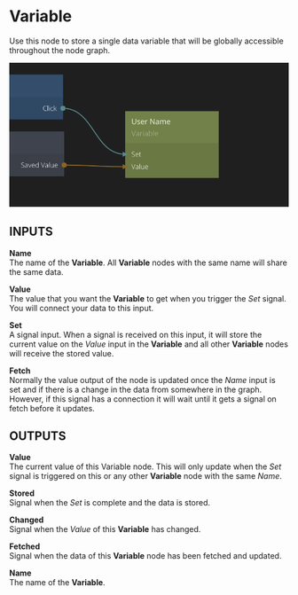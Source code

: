 # Variable

Use this node to store a single data variable that will be globally accessible throughout the node graph.

![](variable.png ':class=img-size-m')

## INPUTS

**Name**  
The name of the **Variable**. All **Variable** nodes with the same name will share the same data.

**Value**  
The value that you want the **Variable** to get when you trigger the _Set_ signal. You will connect your data to this input.

**Set**  
A signal input. When a signal is received on this input, it will store the current value on the _Value_ input in the **Variable** and all other **Variable** nodes will receive the stored value.

**Fetch**  
Normally the value output of the node is updated once the _Name_ input is set and if there is a change in the data from somewhere in the graph. However, if this signal has a connection it will wait until it gets a signal on fetch before it updates.

## OUTPUTS

**Value**  
The current value of this Variable node. This will only update when the _Set_ signal is triggered on this or any other **Variable** node with the same _Name_.

**Stored**  
Signal when the _Set_ is complete and the data is stored.

**Changed**  
Signal when the _Value_ of this **Variable** has changed.

**Fetched**  
Signal when the data of this **Variable** node has been fetched and updated.

**Name**  
The name of the **Variable**.
